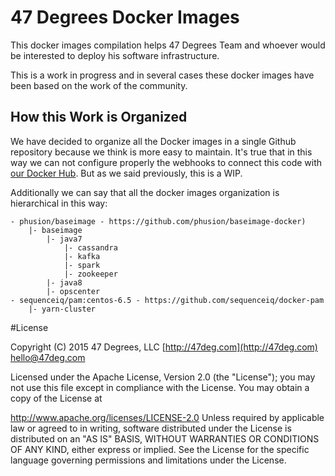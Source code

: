 # 47 Degrees Docker Images

This docker images compilation helps 47 Degrees Team and whoever would be interested to deploy his software infrastructure.

This is a work in progress and in several cases these docker images have been based on the work of the community.

## How this Work is Organized

We have decided to organize all the Docker images in a single Github repository because we think is more easy to maintain. It's true that in this way we can not configure properly the webhooks to connect this code with [our Docker Hub](https://hub.docker.com/u/47deg). But as we said previously, this is a WIP.

Additionally we can say that all the docker images organization is hierarchical in this way:

	- phusion/baseimage - https://github.com/phusion/baseimage-docker)
		|- baseimage
			|- java7
				|- cassandra
				|- kafka
				|- spark
				|- zookeeper
			|- java8
			|- opscenter
	- sequenceiq/pam:centos-6.5 - https://github.com/sequenceiq/docker-pam
		|- yarn-cluster

#License

Copyright (C) 2015 47 Degrees, LLC [http://47deg.com](http://47deg.com) [hello@47deg.com](mailto:hello@47deg.com)

Licensed under the Apache License, Version 2.0 (the "License"); you may not use this file except in compliance with the License. You may obtain a copy of the License at

http://www.apache.org/licenses/LICENSE-2.0 Unless required by applicable law or agreed to in writing, software distributed under the License is distributed on an "AS IS" BASIS, WITHOUT WARRANTIES OR CONDITIONS OF ANY KIND, either express or implied. See the License for the specific language governing permissions and limitations under the License.